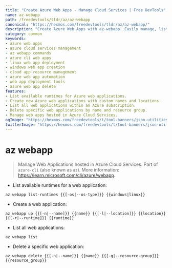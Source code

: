 ```yaml
---
title: "Create Azure Web Apps - Manage Cloud Services | Free DevTools"
name: az-webapp
path: /freedevtools/tldr/az/az-webapp
canonical: "https://hexmos.com/freedevtools/tldr/az/az-webapp/"
description: "Create Azure Web Apps with az-webapp. Easily manage, list, and delete web applications hosted in Azure Cloud. Free online tool, no registration required."
category: common
keywords:
- azure web apps
- azure cloud services management
- az webapp commands
- azure cli web apps
- linux web app deployment
- windows web app creation
- cloud app resource management
- azure web app automation
- web app deployment tools
- azure web app delete
features:
- List available runtimes for Azure web applications.
- Create new Azure web applications with custom names and locations.
- List all web applications within an Azure subscription.
- Delete specific web applications by name and resource group.
- Manage web apps hosted in Azure Cloud Services.
ogImage: "https://hexmos.com/freedevtools/t/tool-banners/json-utilities-banner.png"
twitterImage: "https://hexmos.com/freedevtools/t/tool-banners/json-utilities-banner.png"
---
```


# az webapp

> Manage Web Applications hosted in Azure Cloud Services.
> Part of `azure-cli` (also known as `az`).
> More information: <https://learn.microsoft.com/cli/azure/webapp>.

- List available runtimes for a web application:

`az webapp list-runtimes {{[-os|--os-type]}} {{windows|linux}}`

- Create a web application:

`az webapp up {{[-n|--name]}} {{name}} {{[-l|--location]}} {{location}} {{[-r|--runtime]}} {{runtime}}`

- List all web applications:

`az webapp list`

- Delete a specific web application:

`az webapp delete {{[-n|--name]}} {{name}} {{[-g|--resource-group]}} {{resource_group}}`
